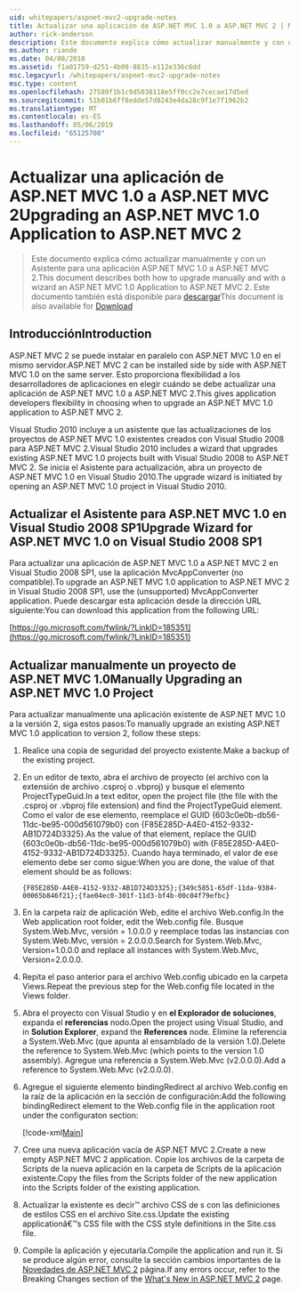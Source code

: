 ```yaml
---
uid: whitepapers/aspnet-mvc2-upgrade-notes
title: Actualizar una aplicación de ASP.NET MVC 1.0 a ASP.NET MVC 2 | Microsoft Docs
author: rick-anderson
description: Este documento explica cómo actualizar manualmente y con un Asistente para una aplicación ASP.NET MVC 1.0 a ASP.NET MVC 2. Este documento también está disponible para d...
ms.author: riande
ms.date: 04/08/2010
ms.assetid: f1a01759-d251-4b09-8835-e112e336c6dd
msc.legacyurl: /whitepapers/aspnet-mvc2-upgrade-notes
msc.type: content
ms.openlocfilehash: 27589f1b1c9d5038118e5ff0cc2e7cecae17d5ed
ms.sourcegitcommit: 51b01b6ff8edde57d8243e4da28c9f1e7f1962b2
ms.translationtype: MT
ms.contentlocale: es-ES
ms.lasthandoff: 05/06/2019
ms.locfileid: "65125700"
---
```

# <a name="upgrading-an-aspnet-mvc-10-application-to-aspnet-mvc-2"></a><span data-ttu-id="49c45-104">Actualizar una aplicación de ASP.NET MVC 1.0 a ASP.NET MVC 2</span><span class="sxs-lookup"><span data-stu-id="49c45-104">Upgrading an ASP.NET MVC 1.0 Application to ASP.NET MVC 2</span></span>

> <span data-ttu-id="49c45-105">Este documento explica cómo actualizar manualmente y con un Asistente para una aplicación ASP.NET MVC 1.0 a ASP.NET MVC 2.</span><span class="sxs-lookup"><span data-stu-id="49c45-105">This document describes both how to upgrade manually and with a wizard an ASP.NET MVC 1.0 Application to ASP.NET MVC 2.</span></span> <span data-ttu-id="49c45-106">Este documento también está disponible para [descargar](https://download.microsoft.com/download/F/1/6/F16F9AF9-8EF4-4845-BC97-639791D5699C/MVC2-Upgrade-Notes.pdf)</span><span class="sxs-lookup"><span data-stu-id="49c45-106">This document is also available for [Download](https://download.microsoft.com/download/F/1/6/F16F9AF9-8EF4-4845-BC97-639791D5699C/MVC2-Upgrade-Notes.pdf)</span></span>

## <a name="introduction"></a><span data-ttu-id="49c45-107">Introducción</span><span class="sxs-lookup"><span data-stu-id="49c45-107">Introduction</span></span>

<span data-ttu-id="49c45-108">ASP.NET MVC 2 se puede instalar en paralelo con ASP.NET MVC 1.0 en el mismo servidor.</span><span class="sxs-lookup"><span data-stu-id="49c45-108">ASP.NET MVC 2 can be installed side by side with ASP.NET MVC 1.0 on the same server.</span></span> <span data-ttu-id="49c45-109">Esto proporciona flexibilidad a los desarrolladores de aplicaciones en elegir cuándo se debe actualizar una aplicación de ASP.NET MVC 1.0 a ASP.NET MVC 2.</span><span class="sxs-lookup"><span data-stu-id="49c45-109">This gives application developers flexibility in choosing when to upgrade an ASP.NET MVC 1.0 application to ASP.NET MVC 2.</span></span>

<span data-ttu-id="49c45-110">Visual Studio 2010 incluye a un asistente que las actualizaciones de los proyectos de ASP.NET MVC 1.0 existentes creados con Visual Studio 2008 para ASP.NET MVC 2.</span><span class="sxs-lookup"><span data-stu-id="49c45-110">Visual Studio 2010 includes a wizard that upgrades existing ASP.NET MVC 1.0 projects built with Visual Studio 2008 to ASP.NET MVC 2.</span></span> <span data-ttu-id="49c45-111">Se inicia el Asistente para actualización, abra un proyecto de ASP.NET MVC 1.0 en Visual Studio 2010.</span><span class="sxs-lookup"><span data-stu-id="49c45-111">The upgrade wizard is initiated by opening an ASP.NET MVC 1.0 project in Visual Studio 2010.</span></span>

## <a name="upgrade-wizard-for-aspnet-mvc-10-on-visual-studio-2008-sp1"></a><span data-ttu-id="49c45-112">Actualizar el Asistente para ASP.NET MVC 1.0 en Visual Studio 2008 SP1</span><span class="sxs-lookup"><span data-stu-id="49c45-112">Upgrade Wizard for ASP.NET MVC 1.0 on Visual Studio 2008 SP1</span></span>

<span data-ttu-id="49c45-113">Para actualizar una aplicación de ASP.NET MVC 1.0 a ASP.NET MVC 2 en Visual Studio 2008 SP1, use la aplicación MvcAppConverter (no compatible).</span><span class="sxs-lookup"><span data-stu-id="49c45-113">To upgrade an ASP.NET MVC 1.0 application to ASP.NET MVC 2 in Visual Studio 2008 SP1, use the (unsupported) MvcAppConverter application.</span></span> <span data-ttu-id="49c45-114">Puede descargar esta aplicación desde la dirección URL siguiente:</span><span class="sxs-lookup"><span data-stu-id="49c45-114">You can download this application from the following URL:</span></span>

[https://go.microsoft.com/fwlink/?LinkID=185351](https://go.microsoft.com/fwlink/?LinkID=185351)

## <a name="manually-upgrading-an-aspnet-mvc-10-project"></a><span data-ttu-id="49c45-115">Actualizar manualmente un proyecto de ASP.NET MVC 1.0</span><span class="sxs-lookup"><span data-stu-id="49c45-115">Manually Upgrading an ASP.NET MVC 1.0 Project</span></span>

<span data-ttu-id="49c45-116">Para actualizar manualmente una aplicación existente de ASP.NET MVC 1.0 a la versión 2, siga estos pasos:</span><span class="sxs-lookup"><span data-stu-id="49c45-116">To manually upgrade an existing ASP.NET MVC 1.0 application to version 2, follow these steps:</span></span>

1. <span data-ttu-id="49c45-117">Realice una copia de seguridad del proyecto existente.</span><span class="sxs-lookup"><span data-stu-id="49c45-117">Make a backup of the existing project.</span></span>
2. <span data-ttu-id="49c45-118">En un editor de texto, abra el archivo de proyecto (el archivo con la extensión de archivo .csproj o .vbproj) y busque el elemento ProjectTypeGuid.</span><span class="sxs-lookup"><span data-stu-id="49c45-118">In a text editor, open the project file (the file with the .csproj or .vbproj file extension) and find the ProjectTypeGuid element.</span></span> <span data-ttu-id="49c45-119">Como el valor de ese elemento, reemplace el GUID {603c0e0b-db56-11dc-be95-000d561079b0} con {F85E285D-A4E0-4152-9332-AB1D724D3325}.</span><span class="sxs-lookup"><span data-stu-id="49c45-119">As the value of that element, replace the GUID {603c0e0b-db56-11dc-be95-000d561079b0} with {F85E285D-A4E0-4152-9332-AB1D724D3325}.</span></span> <span data-ttu-id="49c45-120">Cuando haya terminado, el valor de ese elemento debe ser como sigue:</span><span class="sxs-lookup"><span data-stu-id="49c45-120">When you are done, the value of that element should be as follows:</span></span> 

    `{F85E285D-A4E0-4152-9332-AB1D724D3325};{349c5851-65df-11da-9384-00065b846f21};{fae04ec0-301f-11d3-bf4b-00c04f79efbc}`
3. <span data-ttu-id="49c45-121">En la carpeta raíz de aplicación Web, edite el archivo Web.config.</span><span class="sxs-lookup"><span data-stu-id="49c45-121">In the Web application root folder, edit the Web.config file.</span></span> <span data-ttu-id="49c45-122">Busque System.Web.Mvc, versión = 1.0.0.0 y reemplace todas las instancias con System.Web.Mvc, versión = 2.0.0.0.</span><span class="sxs-lookup"><span data-stu-id="49c45-122">Search for System.Web.Mvc, Version=1.0.0.0 and replace all instances with System.Web.Mvc, Version=2.0.0.0.</span></span>
4. <span data-ttu-id="49c45-123">Repita el paso anterior para el archivo Web.config ubicado en la carpeta Views.</span><span class="sxs-lookup"><span data-stu-id="49c45-123">Repeat the previous step for the Web.config file located in the Views folder.</span></span>
5. <span data-ttu-id="49c45-124">Abra el proyecto con Visual Studio y en **el Explorador de soluciones**, expanda el **referencias** nodo.</span><span class="sxs-lookup"><span data-stu-id="49c45-124">Open the project using Visual Studio, and in **Solution Explorer**, expand the **References** node.</span></span> <span data-ttu-id="49c45-125">Elimine la referencia a System.Web.Mvc (que apunta al ensamblado de la versión 1.0).</span><span class="sxs-lookup"><span data-stu-id="49c45-125">Delete the reference to System.Web.Mvc (which points to the version 1.0 assembly).</span></span> <span data-ttu-id="49c45-126">Agregue una referencia a System.Web.Mvc (v2.0.0.0).</span><span class="sxs-lookup"><span data-stu-id="49c45-126">Add a reference to System.Web.Mvc (v2.0.0.0).</span></span>
6. <span data-ttu-id="49c45-127">Agregue el siguiente elemento bindingRedirect al archivo Web.config en la raíz de la aplicación en la sección de configuración:</span><span class="sxs-lookup"><span data-stu-id="49c45-127">Add the following bindingRedirect element to the Web.config file in the application root under the configuraton section:</span></span>   

    [!code-xml[Main](aspnet-mvc2-upgrade-notes/samples/sample1.xml)]
7. <span data-ttu-id="49c45-128">Cree una nueva aplicación vacía de ASP.NET MVC 2.</span><span class="sxs-lookup"><span data-stu-id="49c45-128">Create a new empty ASP.NET MVC 2 application.</span></span> <span data-ttu-id="49c45-129">Copie los archivos de la carpeta de Scripts de la nueva aplicación en la carpeta de Scripts de la aplicación existente.</span><span class="sxs-lookup"><span data-stu-id="49c45-129">Copy the files from the Scripts folder of the new application into the Scripts folder of the existing application.</span></span>
8. <span data-ttu-id="49c45-130">Actualizar la existente es decir™ archivo CSS de s con las definiciones de estilos CSS en el archivo Site.css.</span><span class="sxs-lookup"><span data-stu-id="49c45-130">Update the existing applicationâ€™s CSS file with the CSS style definitions in the Site.css file.</span></span>
9. <span data-ttu-id="49c45-131">Compile la aplicación y ejecutarla.</span><span class="sxs-lookup"><span data-stu-id="49c45-131">Compile the application and run it.</span></span> <span data-ttu-id="49c45-132">Si se produce algún error, consulte la sección cambios importantes de la [Novedades de ASP.NET MVC 2](https://go.microsoft.com/fwlink/?LinkID=185038) página.</span><span class="sxs-lookup"><span data-stu-id="49c45-132">If any errors occur, refer to the Breaking Changes section of the [What's New in ASP.NET MVC 2](https://go.microsoft.com/fwlink/?LinkID=185038) page.</span></span>
